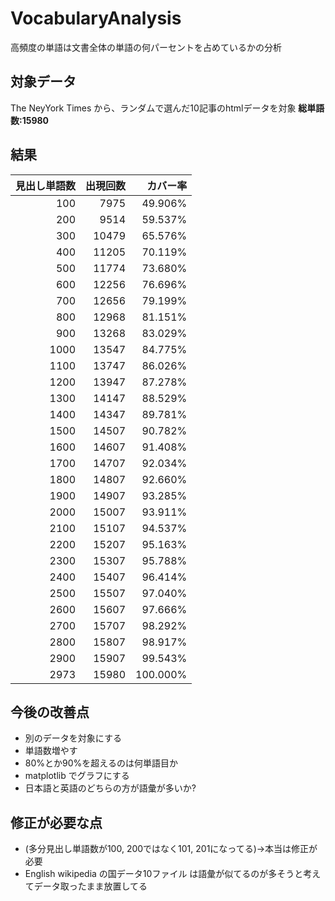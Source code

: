 # VocabularyAnalysis
高頻度の単語は文書全体の単語の何パーセントを占めているかの分析

## 対象データ
The NeyYork Times から、ランダムで選んだ10記事のhtmlデータを対象
**総単語数:15980**

## 結果
|見出し単語数|出現回数|カバー率|
|--:|--:|--:|
|100|7975|49.906%|
|200|9514|59.537%|
|300|10479|65.576%|
|400|11205|70.119%|
|500|11774|73.680%|
|600|12256|76.696%|
|700|12656|79.199%|
|800|12968|81.151%|
|900|13268|83.029%|
|1000|13547|84.775%|
|1100|13747|86.026%|
|1200|13947|87.278%|
|1300|14147|88.529%|
|1400|14347|89.781%|
|1500|14507|90.782%|
|1600|14607|91.408%|
|1700|14707|92.034%|
|1800|14807|92.660%|
|1900|14907|93.285%|
|2000|15007|93.911%|
|2100|15107|94.537%|
|2200|15207|95.163%|
|2300|15307|95.788%|
|2400|15407|96.414%|
|2500|15507|97.040%|
|2600|15607|97.666%|
|2700|15707|98.292%|
|2800|15807|98.917%|
|2900|15907|99.543%|
|2973|15980|100.000%|

## 今後の改善点
- 別のデータを対象にする
- 単語数増やす
- 80%とか90%を超えるのは何単語目か
- matplotlib でグラフにする
- 日本語と英語のどちらの方が語彙が多いか?

## 修正が必要な点
- (多分見出し単語数が100, 200ではなく101, 201になってる)→本当は修正が必要
- English wikipedia の国データ10ファイル は語彙が似てるのが多そうと考えてデータ取ったまま放置してる
